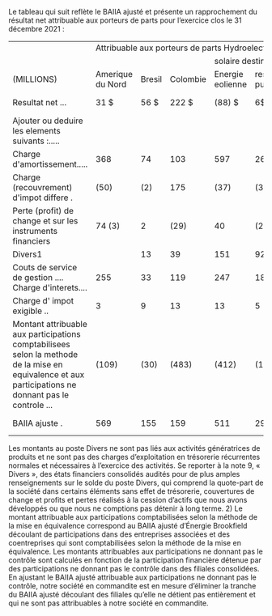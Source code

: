 Le tableau qui suit reflète le BAIIA ajusté et présente un rapprochement du résultat net attribuable aux porteurs de parts pour l’exercice clos le 31 décembre 2021 :

<table><tr><td></td><td colspan="7">Attribuable aux porteurs de parts Hydroelectricite Energie</td><td></td><td></td></tr><tr><td></td><td colspan="3"></td><td colspan="3">solaire destinee</td><td colspan="3"></td></tr><tr><td>(MILLIONS)</td><td>Amerique du Nord</td><td>Bresil</td><td>Colombie</td><td>Energie eolienne</td><td>reseaux publics</td><td>decenret stockage</td><td>Solutions durables</td><td>Siege social</td><td>Total</td></tr><tr><td>Resultat net ...</td><td>31 $</td><td>56 $</td><td>222 $</td><td>(88) $</td><td>6$</td><td>96 $</td><td>(32)$</td><td>(357) $</td><td>(66) $</td></tr><tr><td>Ajouter ou deduire les elements suivants :.....</td><td></td><td></td><td></td><td></td><td></td><td></td><td></td><td></td><td></td></tr><tr><td>Charge d&#x27;amortissement.....</td><td>368</td><td>74</td><td>103</td><td>597</td><td>263</td><td>83</td><td>11</td><td>2</td><td>1 501</td></tr><tr><td>Charge (recouvrement) d&#x27;impot differe .</td><td>(50)</td><td>(2)</td><td>175</td><td>(37)</td><td>(34)</td><td>(9)</td><td>1</td><td>(73)</td><td>(29) 32</td></tr><tr><td>Perte (profit) de change et sur les instruments financiers</td><td>74 (3)</td><td>2</td><td>(29)</td><td>40</td><td>(23)</td><td>5</td><td>(1) 27</td><td>(36) 108</td><td>452</td></tr><tr><td>Divers1</td><td></td><td>13</td><td>39</td><td>151</td><td>92</td><td>25</td><td></td><td>288</td><td>288</td></tr><tr><td>Couts de service de gestion .... Charge d&#x27;interets....</td><td>255</td><td>33</td><td>119</td><td>247</td><td>187</td><td>12</td><td>36</td><td>92</td><td>981</td></tr><tr><td>Charge d&#x27; impot exigible ..</td><td>3</td><td>9</td><td>13</td><td>13</td><td>5</td><td></td><td></td><td></td><td>43</td></tr><tr><td>Montant attribuable aux participations comptabilisees selon la methode de la mise en equivalence et aux participations ne donnant pas le controle ...</td><td>(109)</td><td>(30)</td><td>(483)</td><td>(412)</td><td>(198)</td><td>(52)</td><td>(29)</td><td>(13)</td><td>(1 326)</td></tr><tr><td>BAlIA ajuste .</td><td>569</td><td>155</td><td>159</td><td>511</td><td>298</td><td>160</td><td>13</td><td>11</td><td>1 876</td></tr></table>

Les montants au poste Divers ne sont pas liés aux activités génératrices de produits et ne sont pas des charges d’exploitation en trésorerie récurrentes normales et nécessaires à l’exercice des activités. Se reporter à la note 9, « Divers », des états financiers consolidés audités pour de plus amples renseignements sur le solde du poste Divers, qui comprend la quote-part de la société dans certains éléments sans effet de trésorerie, couvertures de change et profits et pertes réalisés à la cession d’actifs que nous avons développés ou que nous ne comptions pas détenir à long terme. 2) Le montant attribuable aux participations comptabilisées selon la méthode de la mise en équivalence correspond au BAIIA ajusté d’Énergie Brookfield découlant de participations dans des entreprises associées et des coentreprises qui sont comptabilisées selon la méthode de la mise en équivalence. Les montants attribuables aux participations ne donnant pas le contrôle sont calculés en fonction de la participation financière détenue par des participations ne donnant pas le contrôle dans des filiales consolidées. En ajustant le BAIIA ajusté attribuable aux participations ne donnant pas le contrôle, notre société en commandite est en mesure d’éliminer la tranche du BAIIA ajusté découlant des filiales qu’elle ne détient pas entièrement et qui ne sont pas attribuables à notre société en commandite.